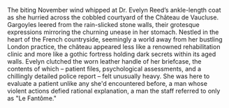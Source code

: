 The biting November wind whipped at Dr. Evelyn Reed’s ankle-length coat as she hurried across the cobbled courtyard of the Château de Vaucluse.  Gargoyles leered from the rain-slicked stone walls, their grotesque expressions mirroring the churning unease in her stomach.  Nestled in the heart of the French countryside, seemingly a world away from her bustling London practice, the château appeared less like a renowned rehabilitation clinic and more like a gothic fortress holding dark secrets within its aged walls.  Evelyn clutched the worn leather handle of her briefcase, the contents of which – patient files, psychological assessments, and a chillingly detailed police report – felt unusually heavy. She was here to evaluate a patient unlike any she'd encountered before, a man whose violent actions defied rational explanation, a man the staff referred to only as "Le Fantôme."
